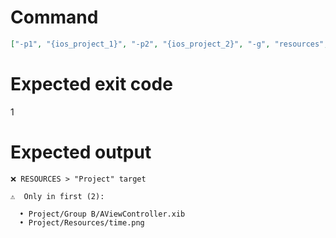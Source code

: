 # Command
```json
["-p1", "{ios_project_1}", "-p2", "{ios_project_2}", "-g", "resources", "-t", "Project", "-v"]
```

# Expected exit code
1

# Expected output
```
❌ RESOURCES > "Project" target

⚠️  Only in first (2):

  • Project/Group B/AViewController.xib
  • Project/Resources/time.png




```
